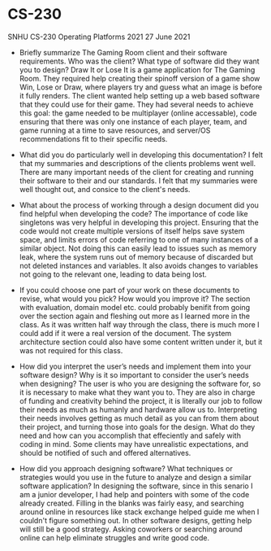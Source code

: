 # CS-230
SNHU CS-230 Operating Platforms 2021
27 June 2021

* Briefly summarize The Gaming Room client and their software requirements. Who was the client? What type of software did they want you to design?
  Draw It or Lose It is a game application for The Gaming Room. They required help creating their spinoff version of a game show Win, Lose or Draw, where players try 
  and guess what an image is before it fully renders. The client wanted help setting up a web based software that they could use for their game. They had several needs 
  to achieve this goal: the game needed to be multiplayer (online accessable), code ensuring that there was only one instance of each player, team, and game running at 
  a time to save resources, and server/OS recommendations fit to their specific needs.
  
* What did you do particularly well in developing this documentation?
  I felt that my summaries and descriptions of the clients problems went well. There are many important needs of the client for creating and running their software to 
  their and our standards. I felt that my summaries were well thought out, and consice to the client's needs.
  
* What about the process of working through a design document did you find helpful when developing the code?
  The importance of code like singletons was very helpful in developing this project. Ensuring that the code would not create multiple versions of itself helps save 
  system space, and limits errors of code referring to one of many instances of a similar object. Not doing this can easily lead to issues such as memory leak, where 
  the system runs out of memory because of discarded but not deleted instances and variables. It also avoids changes to variables not going to the relevant one, leading 
  to data being lost.

* If you could choose one part of your work on these documents to revise, what would you pick? How would you improve it?
  The section with evaluation, domain model etc. could probably benifit from going over the section again and fleshing out more as I learned more in the class. As it 
  was written half way through the class, there is much more I could add if it were a real version of the document. The system architecture section could also have some 
  content written under it, but it was not required for this class.

* How did you interpret the user’s needs and implement them into your software design? Why is it so important to consider the user’s needs when designing?
  The user is who you are designing the software for, so it is necessary to make what they want you to. They are also in charge of funding and creativity behind the 
  project, it is literally our job to follow their needs as much as humanly and hardware allow us to. Interpreting their needs involves getting as much detail as you can
  from them about their project, and turning those into goals for the design. What do they need and how can you accomplish that effeciently and safely with coding in mind.
  Some clients may have unrealistic expectations, and should be notified of such and offered alternatives.

* How did you approach designing software? What techniques or strategies would you use in the future to analyze and design a similar software application? 
  In designing the software, since in this senario I am a junior developer, I had help and pointers with some of the code already created. Filling in the blanks was fairly
  easy, and searching around online in resources like stack exchange helped guide me when I couldn't figure something out. In other software designs, getting help will 
  still be a good strategy. Asking coworkers or searching around online can help eliminate struggles and write good code.
